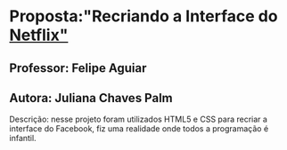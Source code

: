 <h1>Proposta:"Recriando a Interface do <a href="https://julianachavespalm.github.io/netflixclone/">Netflix"</h1></a><h2>Professor: Felipe Aguiar</h2><h2>Autora: Juliana Chaves Palm</h2>
<P>Descrição: nesse projeto foram utilizados HTML5 e CSS para recriar a interface do Facebook, fiz uma realidade onde todos a programação é infantil.
